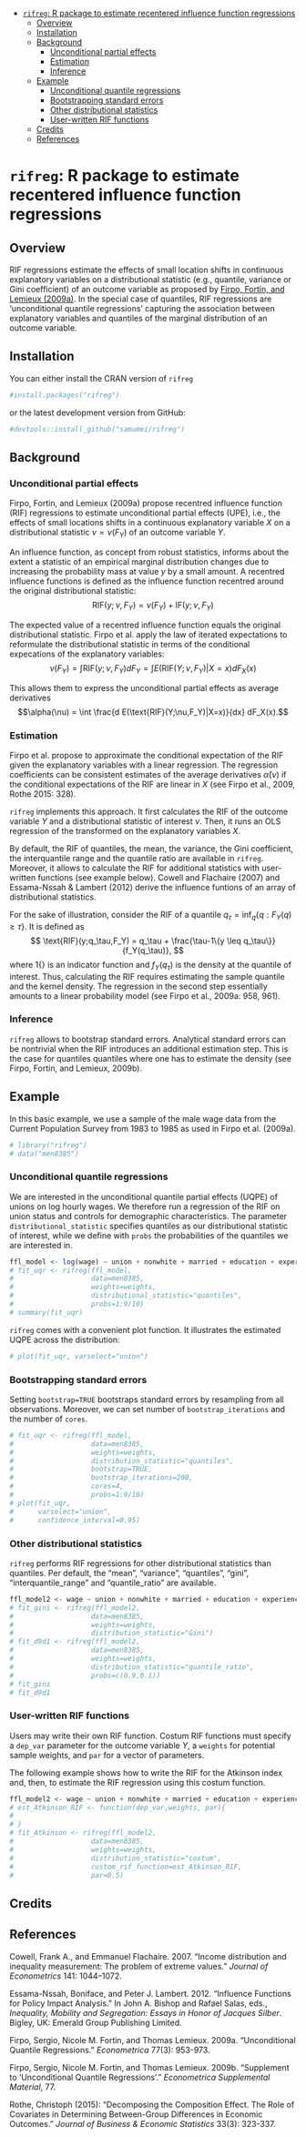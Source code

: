 
-   [`rifreg`: R package to estimate recentered influence function
    regressions](#rifreg-r-package-to-estimate-recentered-influence-function-regressions)
    -   [Overview](#overview)
    -   [Installation](#installation)
    -   [Background](#background)
        -   [Unconditional partial
            effects](#unconditional-partial-effects)
        -   [Estimation](#estimation)
        -   [Inference](#inference)
    -   [Example](#example)
        -   [Unconditional quantile
            regressions](#unconditional-quantile-regressions)
        -   [Bootstrapping standard
            errors](#bootstrapping-standard-errors)
        -   [Other distributional
            statistics](#other-distributional-statistics)
        -   [User-written RIF functions](#user-written-rif-functions)
    -   [Credits](#credits)
    -   [References](#references)

<!-- README.md is generated from README.Rmd. Please edit that file -->

# `rifreg`: R package to estimate recentered influence function regressions

## Overview

RIF regressions estimate the effects of small location shifts in
continuous explanatory variables on a distributional statistic (e.g.,
quantile, variance or Gini coefficient) of an outcome variable as
proposed by [Firpo, Fortin, and Lemieux
(2009a)](https://doi.org/10.3982/ECTA6822). In the special case of
quantiles, RIF regressions are ‘unconditional quantile regressions’
capturing the association between explanatory variables and quantiles of
the marginal distribution of an outcome variable.

## Installation

You can either install the CRAN version of `rifreg`

``` r
#install.packages("rifreg")
```

or the latest development version from GitHub:

``` r
#devtools::install_github("samumei/rifreg")
```

## Background

### Unconditional partial effects

Firpo, Fortin, and Lemieux (2009a) propose recentred influence function
(RIF) regressions to estimate unconditional partial effects (UPE), i.e.,
the effects of small locations shifts in a continuous explanatory
variable $X$ on a distributional statistic $\nu=\nu(F_Y)$ of an outcome
variable $Y$.

An influence function, as concept from robust statistics, informs about
the extent a statistic of an empirical marginal distribution changes due
to increasing the probability mass at value $y$ by a small amount. A
recentred influence functions is defined as the influence function
recentred around the original distributional statistic:
$$\text{RIF}(y;\nu,F_Y)= \nu(F_Y)+ \text{IF}(y;\nu,F_Y)$$

The expected value of a recentred influence function equals the original
distributional statistic. Firpo et al. apply the law of iterated
expectations to reformulate the distributional statistic in terms of the
conditional expecations of the explanatory variables:
$$\nu(F_Y) = \int \text{RIF}(y;\nu,F_Y) dF_Y=  \int E(\text{RIF}(Y;\nu,F_Y)|X=x) dF_X(x)$$

This allows them to express the unconditional partial effects as average
derivatives
$$\alpha(\nu) = \int \frac{d E(\text{RIF}(Y;\nu,F_Y)|X=x)}{dx} dF_X(x).$$

### Estimation

Firpo et al. propose to approximate the conditional expectation of the
RIF given the explanatory variables with a linear regression. The
regression coefficients can be consistent estimates of the average
derivatives $\widehat{\alpha}(\nu)$ if the conditional expectations of
the RIF are linear in $X$ (see Firpo et al., 2009, Rothe 2015: 328).

`rifreg` implements this approach. It first calculates the RIF of the
outcome variable $Y$ and a distributional statistic of interest $\nu$.
Then, it runs an OLS regression of the transformed on the explanatory
variables $X$.

By default, the RIF of quantiles, the mean, the variance, the Gini
coefficient, the interquantile range and the quantile ratio are
available in `rifreg`. Moreover, it allows to calculate the RIF for
additional statistics with user-written functions (see example below).
Cowell and Flachaire (2007) and Essama-Nssah & Lambert (2012) derive the
influence funtions of an array of distributional statistics.

For the sake of illustration, consider the RIF of a quantile
$q_\tau = \inf_q \{q: F_Y(q) \geq \tau\}$. It is defined as
$$ \text{RIF}(y;q_\tau,F_Y) = q_\tau  + \frac{\tau-1\{y \leq q_\tau\}}{f_Y(q_\tau)}, $$
where $1\{\}$ is an indicator function and $f_Y(q_\tau)$ is the density
at the quantile of interest. Thus, calculating the RIF requires
estimating the sample quantile and the kernel density. The regression in
the second step essentially amounts to a linear probability model (see
Firpo et al., 2009a: 958, 961).

### Inference

`rifreg` allows to bootstrap standard errors. Analytical standard errors
can be nontrivial when the RIF introduces an additional estimation step.
This is the case for quantiles quantiles where one has to estimate the
density (see Firpo, Fortin, and Lemieux, 2009b).

## Example

In this basic example, we use a sample of the male wage data from the
Current Population Survey from 1983 to 1985 as used in Firpo et
al. (2009a).

``` r
# library("rifreg")
# data("men8385")
```

### Unconditional quantile regressions

We are interested in the unconditional quantile partial effects (UQPE)
of unions on log hourly wages. We therefore run a regression of the RIF
on union status and controls for demographic characteristics. The
parameter `distributional_statistic` specifies quantiles as our
distributional statistic of interest, while we define with `probs` the
probabilities of the quantiles we are interested in.

``` r
ffl_model <- log(wage) ~ union + nonwhite + married + education + experience
# fit_uqr <- rifreg(ffl_model,
#                   data=men8385,
#                   weights=weights,
#                   distributional_statistic="quantiles",
#                   probs=1:9/10)
# summary(fit_uqr)
```

`rifreg` comes with a convenient plot function. It illustrates the
estimated UQPE across the distribution:

``` r
# plot(fit_uqr, varselect="union")
```

### Bootstrapping standard errors

Setting `bootstrap=TRUE` bootstraps standard errors by resampling from
all observations. Moreover, we can set number of `bootstrap_iterations`
and the number of `cores`.

``` r
# fit_uqr <- rifreg(ffl_model,
#                   data=men8385,
#                   weights=weights,
#                   distribution_statistic="quantiles",
#                   bootstrap=TRUE,
#                   bootstrap_iterations=200,
#                   cores=4,
#                   probs=1:9/10)
# plot(fit_uqr,
#      varselect="union",
#      confidence_interval=0.95)
```

### Other distributional statistics

`rifreg` performs RIF regressions for other distributional statistics
than quantiles. Per default, the “mean”, “variance”, “quantiles”,
“gini”, “interquantile\_range” and “quantile\_ratio” are available.

``` r
ffl_model2 <- wage ~ union + nonwhite + married + education + experience
# fit_gini <- rifreg(ffl_model2,
#                   data=men8385,
#                   weights=weights,
#                   distribution_statistic="Gini")
# fit_d9d1 <- rifreg(ffl_model2,
#                   data=men8385,
#                   weights=weights,
#                   distribution_statistic="quantile_ratio",
#                   probs=c(0.9,0.1))
# fit_gini
# fit_d9d1
```

### User-written RIF functions

Users may write their own RIF function. Costum RIF functions must
specify a `dep_var` parameter for the outcome variable $Y$, a `weights`
for potential sample weights, and `par` for a vector of parameters.

The following example shows how to write the RIF for the Atkinson index
and, then, to estimate the RIF regression using this costum function.

``` r
ffl_model2 <- wage ~ union + nonwhite + married + education + experience
# est_Atkinson_RIF <- function(dep_var,weights, par){
#
# }
# fit_Atkinson <- rifreg(ffl_model2,
#                   data=men8385,
#                   weights=weights,
#                   distribution_statistic="costum",
#                   custom_rif_function=est_Atkinson_RIF,
#                   par=0.5)
```

## Credits

## References

Cowell, Frank A., and Emmanuel Flachaire. 2007. “Income distribution and
inequality measurement: The problem of extreme values.” *Journal of
Econometrics* 141: 1044–1072.

Essama-Nssah, Boniface, and Peter J. Lambert. 2012. “Influence Functions
for Policy Impact Analysis.” In John A. Bishop and Rafael Salas, eds.,
*Inequality, Mobility and Segregation: Essays in Honor of Jacques
Silber*. Bigley, UK: Emerald Group Publishing Limited.

Firpo, Sergio, Nicole M. Fortin, and Thomas Lemieux. 2009a.
“Unconditional Quantile Regressions.” *Econometrica* 77(3): 953-973.

Firpo, Sergio, Nicole M. Fortin, and Thomas Lemieux. 2009b. “Supplement
to ‘Unconditional Quantile Regressions’.” *Econometrica Supplemental
Material*, 77.

Rothe, Christoph (2015): “Decomposing the Composition Effect. The Role
of Covariates in Determining Between-Group Differences in Economic
Outcomes.” *Journal of Business & Economic Statistics* 33(3): 323-337.
